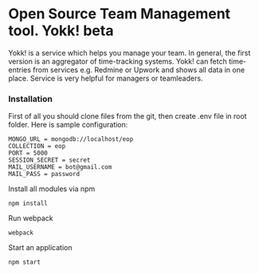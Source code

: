 # Open Source Team Management tool. Yokk! beta
 
Yokk! is a service which helps you manage your team. In general, the first version is an aggregator of time-tracking systems. Yokk! can fetch time-entries from services e.g. Redmine or Upwork and shows all data in one place. Service is very helpful for managers or teamleaders.

### Installation
First of all you should clone files from the git, then create .env file in root folder. Here is sample configuration:

    MONGO_URL = mongodb://localhost/eop
    COLLECTION = eop
    PORT = 5000
    SESSION_SECRET = secret
    MAIL_USERNAME = bot@gmail.com
    MAIL_PASS = password

Install all modules via npm

    npm install

Run webpack 

    webpack

Start an application

    npm start
